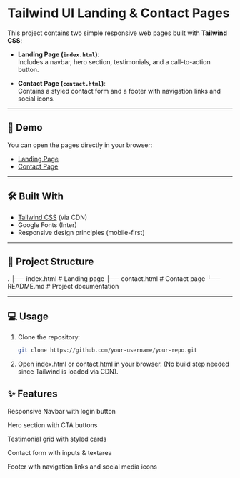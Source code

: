 # Tailwind UI Landing & Contact Pages

This project contains two simple responsive web pages built with **Tailwind CSS**:

- **Landing Page (`index.html`)**:  
  Includes a navbar, hero section, testimonials, and a call-to-action button.

- **Contact Page (`contact.html`)**:  
  Contains a styled contact form and a footer with navigation links and social icons.

---

## 🚀 Demo

You can open the pages directly in your browser:

- [Landing Page](./index.html)
- [Contact Page](./contact.html)

---

## 🛠️ Built With

- [Tailwind CSS](https://tailwindcss.com/) (via CDN)
- Google Fonts (Inter)
- Responsive design principles (mobile-first)

---

## 📂 Project Structure

.
├── index.html # Landing page
├── contact.html # Contact page
└── README.md # Project documentation


---

## 💻 Usage

1. Clone the repository:
   ```bash
   git clone https://github.com/your-username/your-repo.git
2. Open index.html or contact.html in your browser. (No build step needed since Tailwind is loaded via CDN).

## ✨ Features

Responsive Navbar with login button

Hero section with CTA buttons

Testimonial grid with styled cards

Contact form with inputs & textarea

Footer with navigation links and social media icons